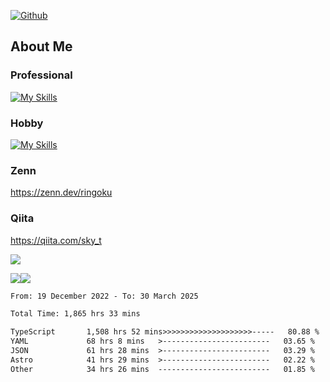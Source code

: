 [![Github](https://img.shields.io/github/followers/skyt-a?label=Follow&style=social)](https://github.com/skyt-a)

## About Me
### Professional
[![My Skills](https://skillicons.dev/icons?i=react,ts,js,nodejs,java,graphql,firebase,githubactions&theme=light)](https://skillicons.dev)
### Hobby
[![My Skills](https://skillicons.dev/icons?i=unity,rust,py&theme=light)](https://skillicons.dev)

### Zenn
https://zenn.dev/ringoku
### Qiita
https://qiita.com/sky_t


![](https://github-profile-summary-cards.vercel.app/api/cards/profile-details?username=skyt-a&theme=default)

![](https://github-profile-summary-cards.vercel.app/api/cards/repos-per-language?username=skyt-a&theme=default)![](https://github-profile-summary-cards.vercel.app/api/cards/stats?username=RinGoku&theme=default)

<!--START_SECTION:waka-->

```txt
From: 19 December 2022 - To: 30 March 2025

Total Time: 1,865 hrs 33 mins

TypeScript       1,508 hrs 52 mins>>>>>>>>>>>>>>>>>>>>-----   80.88 %
YAML             68 hrs 8 mins   >------------------------   03.65 %
JSON             61 hrs 28 mins  >------------------------   03.29 %
Astro            41 hrs 29 mins  >------------------------   02.22 %
Other            34 hrs 26 mins  -------------------------   01.85 %
```

<!--END_SECTION:waka-->
